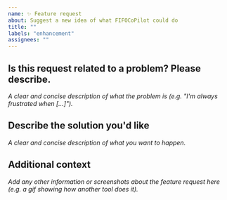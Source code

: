 ```yaml
---
name: ✨ Feature request
about: Suggest a new idea of what FIFOCoPilot could do
title: ""
labels: "enhancement"
assignees: ""
---
```


## Is this request related to a problem? Please describe.

_A clear and concise description of what the problem is (e.g. "I'm always frustrated when […]")._

## Describe the solution you'd like

_A clear and concise description of what you want to happen._

## Additional context

_Add any other information or screenshots about the feature request here (e.g. a gif showing how another tool does it)._

